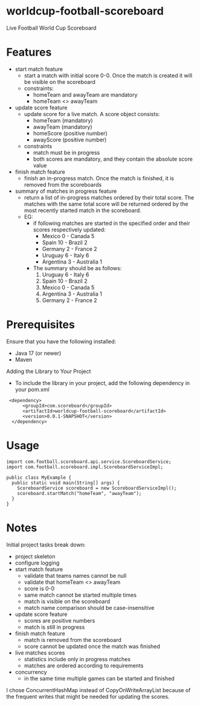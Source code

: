 # worldcup-football-scoreboard
Live Football World Cup Scoreboard

# Features
* start match feature
  * start a match with initial score 0-0. Once the match is created it will be visible on the scoreboard
  * constraints:
    * homeTeam and awayTeam are mandatory
    * homeTeam <> awayTeam
* update score feature
  * update score for a live match. A score object consists:
    * homeTeam (mandatory)
    * awayTeam (mandatory)
    * homeScore (positive number)
    * awayScore (positive number)
  * constraints
    * match must be in progress
    * both scores are mandatory, and they contain the absolute score value
* finish match feature
  * finish an in-progress match. Once the match is finished, it is removed from the scoreboards
* summary of matches in progress feature
  * return a list of in-progress matches ordered by their total score. The matches with the
    same total score will be returned ordered by the most recently started match in the
    scoreboard.
  * EG:
    * if following matches are started in the specified order and their scores
      respectively updated:
       * Mexico 0 - Canada 5
       * Spain 10 - Brazil 2
       * Germany 2 - France 2
       * Uruguay 6 - Italy 6
       * Argentina 3 - Australia 1
    * The summary should be as follows:
      1. Uruguay 6 - Italy 6
      2. Spain 10 - Brazil 2
      3. Mexico 0 - Canada 5
      4. Argentina 3 - Australia 1
      5. Germany 2 - France 2 
      
# Prerequisites
Ensure that you have the following installed:
 * Java 17 (or newer)
 * Maven

Adding the Library to Your Project
* To include the library in your project, add the following dependency in your pom.xml
````
 <dependency>
      <groupId>com.scoreboard</groupId>
      <artifactId>worldcup-football-scoreboard</artifactId>
      <version>0.0.1-SNAPSHOT</version>
  </dependency>
````
# Usage
```
import com.football.scoreboard.api.service.ScoreboardService;
import com.football.scoreboard.impl.ScoreboardServiceImpl;

public class MyExample {
  public static void main(String[] args) {
    ScoreboardService scoreboard = new ScoreboardServiceImpl();
    scoreboard.startMatch("homeTeam", "awayTeam");
  }
}
```

# Notes
Initial project tasks break down:
* project skeleton
* configure logging
* start match feature
  * validate that teams names cannot be null
  * validate that homeTeam <> awayTeam
  * score is 0-0
  * same match cannot be started multiple times
  * match is visible on the scoreboard
  * match name comparison should be case-insensitive
* update score feature
  * scores are positive numbers
  * match is still in progress
* finish match feature
  * match is removed from the scoreboard
  * score cannot be updated once the match was finished
* live matches scores
  * statistics include only in progress matches
  * matches are ordered according to requirements
* concurrency
  * in the same time multiple games can be started and finished

I chose ConcurrentHashMap instead of CopyOnWriteArrayList because of the frequent writes that might be needed for updating the scores.